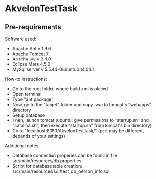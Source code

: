 # AkvelonTestTask

## Pre-requirements

Software used:
  - Apache Ant v 1.9.6
  - Apache Tomcat 7
  - Apache Ivy v 2.4.0
  - Eclipse Mars 4.5.0
  - MySql server v 5.5.44-0ubuntu0.14.04.1

How-to instructions:
  - Go to the root folder, where build.xml is placed
  - Open terminal
  - Type "ant package"
  - Now, go to the "target" folder and copy .war to tomcat's "webapps" directory
  - Setup database
  - Then, launch tomcat (ubuntu: give permissions to "startup.sh" and "catalina.sh", then execute "startup.sh" from tomcat's bin directory)
  - Go to "localhost:8080/AkvelonTestTask/" (port may be different, depends of your settings)

Additional notes:
  - Database connection properies can be found in file src/main/resources/db.properties
  - Script for database table creation: src/main/resources/sql/test_db_person_info.sql
